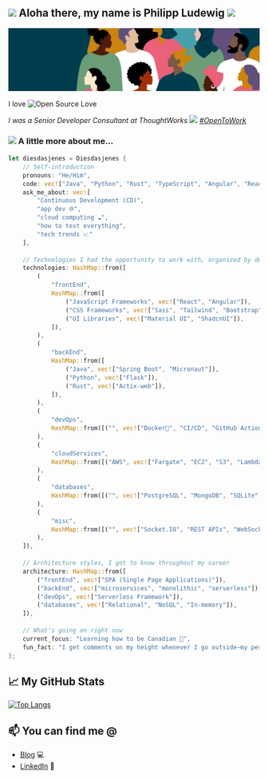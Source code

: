 <h2> <img src="https://i.giphy.com/media/v1.Y2lkPTc5MGI3NjExbHlmZmg4YWJvNnE5aHdkZ2VpdTFjZ243a2VybnBnNjRlNHFyMzU1cSZlcD12MV9pbnRlcm5hbF9naWZfYnlfaWQmY3Q9cw/Exmxx1fr6m1BGaiEvX/giphy.gif" width="50">  Aloha there, my name is Philipp Ludewig <img src="https://i.giphy.com/media/v1.Y2lkPTc5MGI3NjExaTlkaGwxZGh0YzZoOW0zNmhoN2x6eTRrdnJkamtuMWt2N295cHYyNiZlcD12MV9pbnRlcm5hbF9naWZfYnlfaWQmY3Q9cw/mPGo386UYlmFy/giphy.gif" width="50"></h2>

<img src="./images/tw_banner.jpeg" alt="Banner for some colors"/>

I love ![Open Source Love](https://badges.frapsoft.com/os/v1/open-source.svg?v=102)

<p><em>I was a Senior Developer Consultant at ThoughtWorks <img src="https://media.giphy.com/media/WUlplcMpOCEmTGBtBW/giphy.gif" width="30"> <a href="https://www.linkedin.com/in/philipp-ludewig-8574aa9b/">#OpenToWork</a></p></em>

### <img src="https://i.giphy.com/media/v1.Y2lkPTc5MGI3NjExamZ3Y2gzeHozemg0azBoMW1zNGc4ZWRsdDZ5eTY5NGtxNmczc2o1eCZlcD12MV9pbnRlcm5hbF9naWZfYnlfaWQmY3Q9cw/LnQjpWaON8nhr21vNW/giphy.gif" width="50"> A little more about me...  

```rust
let diesdasjenes = Diesdasjenes {
    // Self-introduction
    pronouns: "He/Him",
    code: vec!["Java", "Python", "Rust", "TypeScript", "Angular", "React"],
    ask_me_about: vec![
        "Continuous Development (CD)", 
        "app dev 🌐", 
        "cloud computing ☁️", 
        "how to test everything", 
        "tech trends 📈"
    ],

    // Technologies I had the opportunity to work with, organized by domain
    technologies: HashMap::from([
        (
            "frontEnd",
            HashMap::from([
                ("JavaScript Frameworks", vec!["React", "Angular"]),
                ("CSS Frameworks", vec!["Sass", "Tailwind", "Bootstrap"]),
                ("UI Libraries", vec!["Material UI", "ShadcnUI"]),
            ]),
        ),
        (
            "backEnd",
            HashMap::from([
                ("Java", vec!["Spring Boot", "Micronaut"]),
                ("Python", vec!["Flask"]),
                ("Rust", vec!["Actix-web"]),
            ]),
        ),
        (
            "devOps",
            HashMap::from([("", vec!["Docker🐳", "CI/CD", "GitHub Actions", "Kubernetes 🐙"])]),
        ),
        (
            "cloudServices",
            HashMap::from([("AWS", vec!["Fargate", "EC2", "S3", "Lambda", "CloudWatch", "RDS"])]),
        ),
        (
            "databases",
            HashMap::from([("", vec!["PostgreSQL", "MongoDB", "SQLite", "DynamoDB"])]),
        ),
        (
            "misc",
            HashMap::from([("", vec!["Socket.IO", "REST APIs", "WebSockets", "Cloud Functions"])]),
        ),
    ]),

    // Architecture styles, I got to know throughout my career
    architecture: HashMap::from([
        ("frontEnd", vec!["SPA (Single Page Applications)"]),
        ("backEnd", vec!["microservices", "monolithic", "serverless"]),
        ("devOps", vec!["Serverless Framework"]),
        ("databases", vec!["Relational", "NoSQL", "In-memory"]),
    ]),

    // What's going on right now
    current_focus: "Learning how to be Canadian 🍁",
    fun_fact: "I get comments on my height whenever I go outside—my personal debugging tool: standing tall!",
};
```

## 📈 My GitHub Stats

[![Top Langs](https://github-readme-stats.vercel.app/api/top-langs/?username=diesdasjenes&layout=compact)](https://github.com/diesdasjenes/github-readme-stats)

## 📫 You can find me @
<!-- YOU-CAN-FIND-ME:START -->
- [Blog](https://blog.philippludewig.de) 💻
- [LinkedIn](https://www.linkedin.com/in/philipp-ludewig-8574aa9b/) 💼
<!-- YOU-CAN-FIND-ME:END -->

<!--
**DiesDasJenes/diesdasjenes** is a ✨ _special_ ✨ repository because its `README.md` (this file) appears on your GitHub profile.

Here are some ideas to get you started:

- 🔭 I’m currently working on ...
- 🌱 I’m currently learning ...
- 👯 I’m looking to collaborate on ...
- 🤔 I’m looking for help with ...
- 💬 Ask me about ...
- 📫 How to reach me: ...
- 😄 Pronouns: ...
- ⚡ Fun fact: ...
-->
